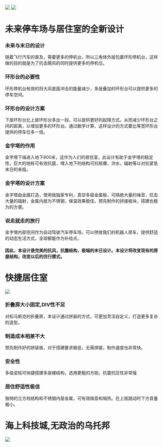 ![](https://www.jiechurenlei.com/atlas/weilaicheng2.png)
![](https://www.jiechurenlei.com/atlas/tingchechang.jpg)
# 未来停车场与居住室的全新设计

### 未来与末日的设计
随着飞行汽车的普及，需要更多的停机台，所以三角体外层包裹环形停机台，这样做的目的就是为了抗击飓风的同时提供更多的停机位。

### 环形台的必要性
环形停机台有效的将大风直面冲击的能量减少，多层叠加的环形台可以提供更多的停车空间。

### 环形台的设计方案
下层环形台比上层环形台多出一段，可以提供更好的起降方式。从而减少环形台之间的距离，以增加更多的环形台。通过数学计算，这样设计的方式要比等宽环形台提供的停车位多一倍。

### 金字塔的作用
金字塔下端进入地下800米，这作为人们的居住室，此设计有助于金字塔的稳定性，巨大的地桩可有效抗震，埋入地下的结构可抗核爆，洪水，辐射等以对抗紧急末日的来临。

### 金字塔的设计方案
金字塔由金属打造，使用我独家专利，真空多层金属板，可隔绝大量的噪音，抗击大量的辐射，金属内层为不锈钢，保温效果极佳。预先制作的拼接板块，搭建也极为的方便。

### 说走就走的旅行
金字塔内部空间作为自动驾驶汽车停车场，可以停放我们的机器人房车，提供舒适的动态生活方式，全球都能作为补给点。

#### 因此，本设计是完美的抗风，抗震结构，极端的末日设计。本设计将改变现有的房屋结构，改变以后的住行模式。

# 快捷居住室
![](https://www.jiechurenlei.com/atlas/bingjiefang.jpg)
### 折叠房大小固定,DIV性不足
对标马斯克的折叠房，本设计通过拼装的方式，可更加灵活自定义，打造更多复杂的造型。
### 制造成本相差不大
预先制作好的拼装板，对于搭建要求极低，无需焊接，制作速度也非常快。
### 安全性
多级梁柱可快捷搭建多层楼结构，选用更粗的方刚，抗震抗压性非常强
### 居住舒适性极佳
独特的立方柱结构和不锈钢内层金属，可有效隔音和隔热。在上层跳动时下方音量极小。
# 海上科技城,无政治的乌托邦
![](https://www.jiechurenlei.com/atlas/haishangbaolei.png)
